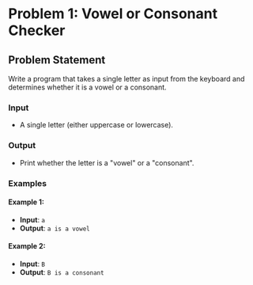 # Problem 1: Vowel or Consonant Checker

## Problem Statement

Write a program that takes a single letter as input from the keyboard and determines whether it is a vowel or a consonant.

### Input
- A single letter (either uppercase or lowercase).

### Output
- Print whether the letter is a "vowel" or a "consonant".

### Examples

#### Example 1:
- **Input**: `a`
- **Output**: `a is a vowel`

#### Example 2:
- **Input**: `B`
- **Output**: `B is a consonant`
